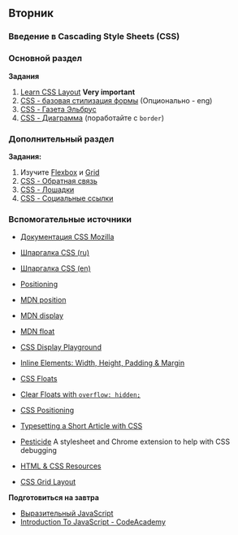## Вторник


### Введение в Cascading Style Sheets (CSS)

### Основной раздел


**Задания**

1. [Learn CSS Layout](http://ru.learnlayout.com/) **Very important**
2. [CSS - базовая стилизация формы](../../../../core-css-form-styling) (Опционально - eng)
3. [CSS - Газета Эльбрус](../../../../core-css-newspaper)
4. [CSS - Диаграмма](../../../../core-css-diagramm) (поработайте с `border`)


### Дополнительный раздел

**Задания:**

1. Изучите [Flexbox](https://www.w3schools.com/css/css3_flexbox.asp) и [Grid](https://www.w3schools.com/css/css_grid.asp)
2. [CSS - Обратная связь](../../../../extra-css-feedback)
3. [CSS - Лошадки](../../../../extra-css-horses)
4. [CSS - Социальные ссылки](../../../../extra-css-social)


### Вспомогательные источники

- [Документация CSS Mozilla](https://developer.mozilla.org/ru/docs/Web/CSS)
- [Шпаргалка CSS (ru)](https://www.exlab.net/files/tools/sheets/css/css.png)
- [Шпаргалка CSS (en)](https://cdn.makeawebsitehub.com/wp-content/uploads/2016/05/css-cheat-sheet-2016-1.jpg)
- [Positioning](https://learn.shayhowe.com/advanced-html-css/detailed-css-positioning/)

- [MDN position](https://developer.mozilla.org/en-US/docs/Web/CSS/position)
- [MDN display](https://developer.mozilla.org/en-US/docs/Web/CSS/display)
- [MDN float](https://developer.mozilla.org/en-US/docs/Web/CSS/float)
- [CSS Display Playground](http://quirksmode.org/css/css2/display.html#link9)
- [Inline Elements: Width, Height, Padding & Margin](http://www.maxdesign.com.au/articles/inline/)
- [CSS Floats](http://alistapart.com/article/css-floats-101)
- [Clear Floats with `overflow: hidden;`](http://colinaarts.com/articles/the-magic-of-overflow-hidden/)
- [CSS Positioning](http://alistapart.com/article/css-positioning-101)
- [Typesetting a Short Article with CSS](https://medium.com/designed-thought/99033116fe92)
- [Pesticide](http://pesticide.io/) A stylesheet and Chrome extension to help with CSS debugging
- [HTML & CSS Resources](../resources/jenmyers_a6bb9ea6233c6c5a9edb.md)
- [CSS Grid Layout](https://caniuse.com/#feat=css-grid)


**Подготовиться на завтра**

- [Выразительный JavaScript](https://karmazzin.gitbooks.io/eloquentjavascript_ru/content/)
- [Introduction To JavaScript - CodeAcademy](https://www.codecademy.com/learn/introduction-to-javascript)
